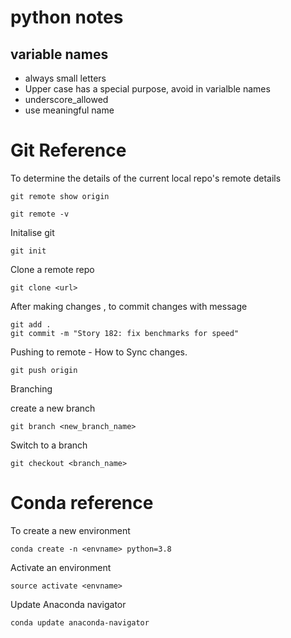 # python notes

## variable names

* always small letters
* Upper case has a special purpose, avoid in varialble names
* underscore_allowed
* use meaningful name


# Git Reference

To determine the details of the current local repo's remote details 
 ```
 git remote show origin 
 ```
 ```
 git remote -v
 ```
 
 Initalise git
 
 ```
 git init
 ```
 
 Clone a remote repo
 
 ```
 git clone <url>
 ```
 
 After making changes , to commit changes with message 

```
git add .
git commit -m "Story 182: fix benchmarks for speed"
```

Pushing to remote - How to Sync changes.

```
git push origin
```

Branching

create a new branch
```
git branch <new_branch_name>
```
Switch to a branch
```
git checkout <branch_name>
```

 
 # Conda reference
 
To create a new environment  
``` 
conda create -n <envname> python=3.8
```
Activate an environment
```
source activate <envname>
```
Update Anaconda navigator
```
conda update anaconda-navigator
````

